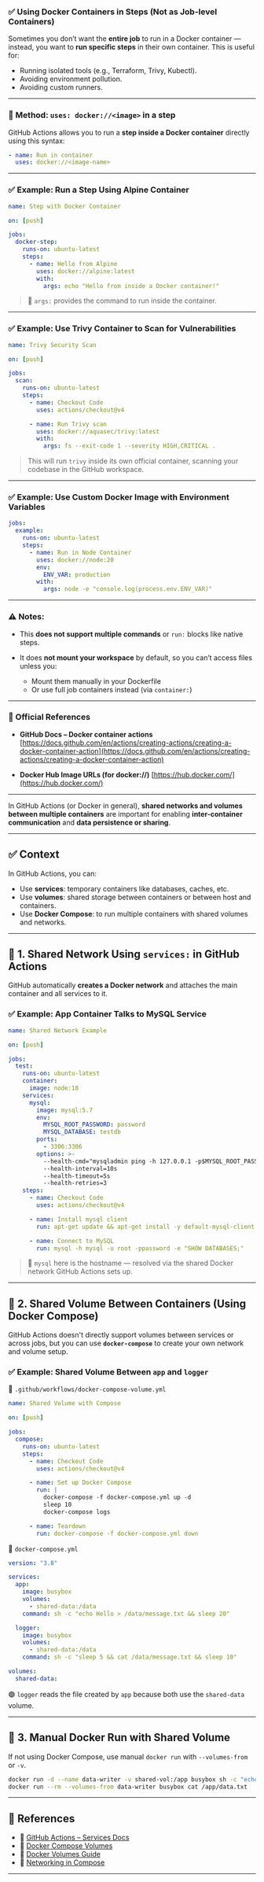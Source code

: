 ### ✅ Using Docker Containers **in Steps** (Not as Job-level Containers)

Sometimes you don’t want the **entire job** to run in a Docker container — instead, you want to **run specific steps** in their own container. This is useful for:

* Running isolated tools (e.g., Terraform, Trivy, Kubectl).
* Avoiding environment pollution.
* Avoiding custom runners.

---

### 🔹 Method: `uses: docker://<image>` in a step

GitHub Actions allows you to run a **step inside a Docker container** directly using this syntax:

```yaml
- name: Run in container
  uses: docker://<image-name>
```

---

### ✅ Example: Run a Step Using Alpine Container

```yaml
name: Step with Docker Container

on: [push]

jobs:
  docker-step:
    runs-on: ubuntu-latest
    steps:
      - name: Hello from Alpine
        uses: docker://alpine:latest
        with:
          args: echo "Hello from inside a Docker container!"
```

> 🔸 `args:` provides the command to run inside the container.

---

### ✅ Example: Use Trivy Container to Scan for Vulnerabilities

```yaml
name: Trivy Security Scan

on: [push]

jobs:
  scan:
    runs-on: ubuntu-latest
    steps:
      - name: Checkout Code
        uses: actions/checkout@v4

      - name: Run Trivy scan
        uses: docker://aquasec/trivy:latest
        with:
          args: fs --exit-code 1 --severity HIGH,CRITICAL .
```

> This will run `trivy` inside its own official container, scanning your codebase in the GitHub workspace.

---

### ✅ Example: Use Custom Docker Image with Environment Variables

```yaml
jobs:
  example:
    runs-on: ubuntu-latest
    steps:
      - name: Run in Node Container
        uses: docker://node:20
        env:
          ENV_VAR: production
        with:
          args: node -e "console.log(process.env.ENV_VAR)"
```

---

### ⚠ Notes:

* This **does not support multiple commands** or `run:` blocks like native steps.
* It does **not mount your workspace** by default, so you can’t access files unless you:

  * Mount them manually in your Dockerfile
  * Or use full job containers instead (via `container:`)

---

### 🔗 Official References

* **GitHub Docs – Docker container actions**
  [https://docs.github.com/en/actions/creating-actions/creating-a-docker-container-action](https://docs.github.com/en/actions/creating-actions/creating-a-docker-container-action)

* **Docker Hub Image URLs (for docker://)**
  [https://hub.docker.com/](https://hub.docker.com/)

---

In GitHub Actions (or Docker in general), **shared networks and volumes between multiple containers** are important for enabling **inter-container communication** and **data persistence or sharing**.

---

## ✅ Context

In GitHub Actions, you can:

* Use **services**: temporary containers like databases, caches, etc.
* Use **volumes**: shared storage between containers or between host and containers.
* Use **Docker Compose**: to run multiple containers with shared volumes and networks.

---

## 🔹 1. **Shared Network Using `services:` in GitHub Actions**

GitHub automatically **creates a Docker network** and attaches the main container and all services to it.

### ✅ Example: App Container Talks to MySQL Service

```yaml
name: Shared Network Example

on: [push]

jobs:
  test:
    runs-on: ubuntu-latest
    container:
      image: node:18
    services:
      mysql:
        image: mysql:5.7
        env:
          MYSQL_ROOT_PASSWORD: password
          MYSQL_DATABASE: testdb
        ports:
          - 3306:3306
        options: >-
          --health-cmd="mysqladmin ping -h 127.0.0.1 -p$MYSQL_ROOT_PASSWORD"
          --health-interval=10s
          --health-timeout=5s
          --health-retries=3
    steps:
      - name: Checkout Code
        uses: actions/checkout@v4

      - name: Install mysql client
        run: apt-get update && apt-get install -y default-mysql-client

      - name: Connect to MySQL
        run: mysql -h mysql -u root -ppassword -e "SHOW DATABASES;"
```

> 🔸 `mysql` here is the hostname — resolved via the shared Docker network GitHub Actions sets up.

---

## 🔹 2. **Shared Volume Between Containers (Using Docker Compose)**

GitHub Actions doesn't directly support volumes between services or across jobs, but you can use **`docker-compose`** to create your own network and volume setup.

### ✅ Example: Shared Volume Between `app` and `logger`

📁 `.github/workflows/docker-compose-volume.yml`

```yaml
name: Shared Volume with Compose

on: [push]

jobs:
  compose:
    runs-on: ubuntu-latest
    steps:
      - name: Checkout Code
        uses: actions/checkout@v4

      - name: Set up Docker Compose
        run: |
          docker-compose -f docker-compose.yml up -d
          sleep 10
          docker-compose logs

      - name: Teardown
        run: docker-compose -f docker-compose.yml down
```

📁 `docker-compose.yml`

```yaml
version: "3.8"

services:
  app:
    image: busybox
    volumes:
      - shared-data:/data
    command: sh -c "echo Hello > /data/message.txt && sleep 20"

  logger:
    image: busybox
    volumes:
      - shared-data:/data
    command: sh -c "sleep 5 && cat /data/message.txt && sleep 10"

volumes:
  shared-data:
```

🟢 `logger` reads the file created by `app` because both use the `shared-data` volume.

---

## 🔹 3. **Manual Docker Run with Shared Volume**

If not using Docker Compose, use manual `docker run` with `--volumes-from` or `-v`.

```bash
docker run -d --name data-writer -v shared-vol:/app busybox sh -c "echo hi > /app/data.txt && sleep 60"
docker run --rm --volumes-from data-writer busybox cat /app/data.txt
```

---

## 🔗 References

* 🔗 [GitHub Actions – Services Docs](https://docs.github.com/en/actions/using-containerized-services/about-service-containers)
* 🔗 [Docker Compose Volumes](https://docs.docker.com/compose/compose-file/compose-file-v3/#volumes)
* 🔗 [Docker Volumes Guide](https://docs.docker.com/storage/volumes/)
* 🔗 [Networking in Compose](https://docs.docker.com/compose/networking/)

---


